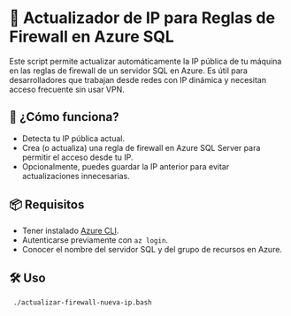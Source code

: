 # 🔐 Actualizador de IP para Reglas de Firewall en Azure SQL

Este script permite actualizar automáticamente la IP pública de tu máquina en las reglas de firewall de un servidor SQL en Azure. Es útil para desarrolladores que trabajan desde redes con IP dinámica y necesitan acceso frecuente sin usar VPN.

## 🚀 ¿Cómo funciona?

- Detecta tu IP pública actual.
- Crea (o actualiza) una regla de firewall en Azure SQL Server para permitir el acceso desde tu IP.
- Opcionalmente, puedes guardar la IP anterior para evitar actualizaciones innecesarias.

## 📦 Requisitos

- Tener instalado [Azure CLI](https://learn.microsoft.com/en-us/cli/azure/install-azure-cli).
- Autenticarse previamente con `az login`.
- Conocer el nombre del servidor SQL y del grupo de recursos en Azure.

## 🛠️ Uso

```bash
 ./actualizar-firewall-nueva-ip.bash
